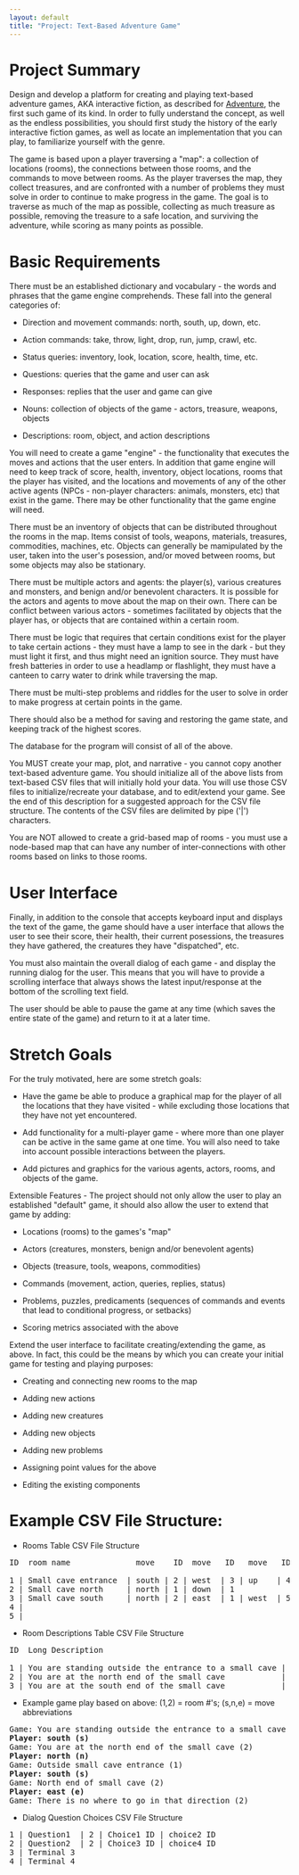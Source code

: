 ```yaml
---
layout: default
title: "Project: Text-Based Adventure Game"
---
```


Project Summary
===============
Design and develop a platform for creating and playing text-based adventure games, AKA interactive fiction, as described for [Adventure](https://en.wikipedia.org/wiki/Colossal_Cave_Adventure), the first such game of its kind.  In order to fully understand the concept, as well as the endless possibilities, you should first study the history of the early interactive fiction games, as well as locate an implementation that you can play, to familiarize yourself with the genre.

The game is based upon a player traversing a "map": a collection of locations (rooms), the connections between those rooms, and the commands to move between rooms.  As the player traverses the map, they collect treasures, and are confronted with a number of problems they must solve in order to continue to make progress in the game.  The goal is to traverse as much of the map as possible, collecting as much treasure as possible, removing the treasure to a safe location, and surviving the adventure, while scoring as many points as possible.

Basic Requirements
==================

There must be an established dictionary and vocabulary - the words and phrases that the game engine comprehends.  These fall into the general categories of:

* Direction and movement commands: north, south, up, down, etc.

* Action commands: take, throw, light, drop, run, jump, crawl, etc.

* Status queries: inventory, look, location, score, health, time, etc.

* Questions: queries that the game and user can ask

* Responses: replies that the user and game can give

* Nouns: collection of objects of the game - actors, treasure, weapons, objects

* Descriptions: room, object, and action descriptions

You will need to create a game "engine" - the functionality that executes the moves and actions that the user enters.  In addition that game engine will need to keep track of score, health, inventory, object locations, rooms that the player has visited, and the locations and movements of any of the other active agents (NPCs - non-player characters: animals, monsters, etc) that exist in the game.  There may be other functionality that the game engine will need.

There must be an inventory of objects that can be distributed throughout the rooms in the map.  Items consist of tools, weapons, materials, treasures, commodities, machines, etc.  Objects can generally be mamipulated by the user, taken into the user's posession, and/or moved between rooms, but some objects may also be stationary.

There must be multiple actors and agents: the player(s), various creatures and monsters, and benign and/or benevolent characters.  It is possible for the actors and agents to move about the map on their own.  There can be conflict between various actors - sometimes facilitated by objects that the player has, or objects that are contained within a certain room.

There must be logic that requires that certain conditions exist for the player to take certain actions - they must have a lamp to see in the dark - but they must light it first, and thus might need an ignition source.  They must have fresh batteries in order to use a headlamp or flashlight, they must have a canteen to carry water to drink while traversing the map.

There must be multi-step problems and riddles for the user to solve in order to make progress at certain points in the game.

There should also be a method for saving and restoring the game state, and keeping track of the highest scores.

The database for the program will consist of all of the above.

You MUST create your map, plot, and narrative - you cannot copy another text-based adventure game.  You should initialize all of the above lists from text-based CSV files that will initially hold your data.  You will use those CSV files to initialize/recreate your database, and to edit/extend your game.  See the end of this description for a suggested approach for the CSV file structure.  The contents of the CSV files are delimited by pipe ('|') characters.


You are NOT allowed to create a grid-based map of rooms - you must use a node-based map that can have any number of inter-connections with other rooms based on links to those rooms.

User Interface
==============

Finally, in addition to the console that accepts keyboard input and displays the text of the game, the game should have a user interface that allows the user to see their score, their health, their current posessions, the treasures they have gathered, the creatures they have "dispatched", etc.

You must also maintain the overall dialog of each game - and display the running dialog for the user.  This means that you will have to provide a scrolling interface that always shows the latest input/response at the bottom of the scrolling text field.

The user should be able to pause the game at any time (which saves the entire state of the game) and return to it at a later time.

Stretch Goals
=============

For the truly motivated, here are some stretch goals:

* Have the game be able to produce a graphical map for the player of all the locations that they have visited - while excluding those locations that they have not yet encountered.

* Add functionality for a multi-player game - where more than one player can be active in the same game at one time.  You will also need to take into account possible interactions between the players.

* Add pictures and graphics for the various agents, actors, rooms, and objects of the game.

Extensible Features - The project should not only allow the user to play an established "default" game, it should also allow the user to extend that game by adding:

* Locations (rooms) to the games's "map"

* Actors (creatures, monsters, benign and/or benevolent agents)

* Objects (treasure, tools, weapons, commodities)

* Commands (movement, action, queries, replies, status)

* Problems, puzzles, predicaments (sequences of commands and events that lead to conditional progress, or setbacks)

* Scoring metrics associated with the above

Extend the user interface to facilitate creating/extending the game, as above.  In fact, this could be the means by which you can create your initial game for testing and playing purposes:

* Creating and connecting new rooms to the map

* Adding new actions

* Adding new creatures

* Adding new objects

* Adding new problems

* Assigning point values for the above

* Editing the existing components

Example CSV File Structure:
======================

* Rooms Table CSV File Structure
<pre>
ID  room name              move    ID  move   ID   move   ID   move   ID

1 | Small cave entrance  | south | 2 | west  | 3 | up    | 4 | down | 5
2 | Small cave north     | north | 1 | down  | 1
3 | Small cave south     | north | 2 | east  | 1 | west  | 5
4 | 
5 |
</pre>

* Room Descriptions Table CSV File Structure
<pre>
ID  Long Description                                        Short Description

1 | You are standing outside the entrance to a small cave | Outside small cave entrance
2 | You are at the north end of the small cave            | North end of small cave
3 | You are at the south end of the small cave            | South end of small cave
</pre>

* Example game play based on above: (1,2) = room #'s; (s,n,e) = move abbreviations
<pre>
Game: You are standing outside the entrance to a small cave (1)
<b>Player: south (s)</b>
Game: You are at the north end of the small cave (2)
<b>Player: north (n)</b>
Game: Outside small cave entrance (1)
<b>Player: south (s)</b>
Game: North end of small cave (2)
<b>Player: east (e)</b>
Game: There is no where to go in that direction (2)
</pre>

* Dialog Question Choices CSV File Structure
<pre>
1 | Question1  | 2 | Choice1 ID | choice2 ID
2 | Question2  | 2 | Choice3 ID | choice4 ID
3 | Terminal 3
4 | Terminal 4
</pre>